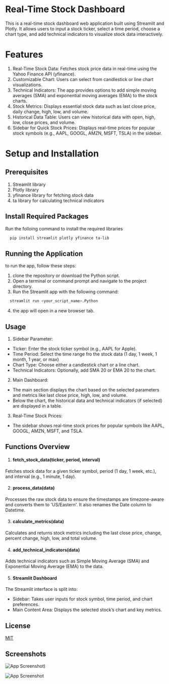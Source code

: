 # Real-Time Stock Dashboard

This is a real-time stock dashboard web application built using Streamlit and Plotly. It allows users to input a stock ticker, select a time period, choose a chart type, and add technical indicators to visualize stock data interactively.

# Features 
1. Real-Time Stock Data: Fetches stock price data in real-time using the Yahoo Finance API (yfinance).
2. Customizable Chart: Users can select from candlestick or line chart visualizations.
3. Technical Indicators: The app provides options to add simple moving averages (SMA) and exponential moving averages (EMA) to the stock charts.
4. Stock Metrics: Displays essential stock data such as last close price, daily change, high, low, and volume.
5. Historical Data Table: Users can view historical data with open, high, low, close prices, and volume.
6. Sidebar for Quick Stock Prices: Displays real-time prices for popular stock symbols (e.g., AAPL, GOOGL, AMZN, MSFT, TSLA) in the sidebar.

# Setup and Installation
## Prerequisites
1. Streamlit library
2. Plotly library
3. yfinance library for fetching stock data
4. ta library for calculating technical indicators

## Install Required Packages

Run the folloing command to install the required libraries

```bash
  pip install streamlit plotly yfinance ta-lib

```
## Running the Application 
to run the app, follow these steps:
1. clone the repository or download the Python script. 
2. Open a terminal or command prompt and navigate to the project directory.
3. Run the Streamlit app with the following command: 

```bash
  streamlit run <your_script_name>.Python
````
4. the app will open in a new browser tab. 

## Usage
1. Sidebar Parameter:
- Ticker: Enter the stock ticker symbol (e.g., AAPL for Apple).
- Time Period: Select the time range fro the stock data (1 day, 1 week, 1 month, 1 year, or max)
- Chart Type: Choose either a candlestick chart or a line chart.
- Technical Indicators: Optionally, add SMA 20 or EMA 20 to the chart.

2. Main Dashboard: 
- The main section displays the chart based on the selected parameters and metrics like last close price, high, low, and volume.
- Below the chart, the historical data and technical indicators (if selected) are displayed in a table.

3. Real-Time Stock Prices:
- The sidebar shows real-time stock prices for popular symbols like AAPL, GOOGL, AMZN, MSFT, and TSLA.

## Functions Overview
1. #### fetch_stock_data(ticker, period, interval)
Fetches stock data for a given ticker symbol, period (1 day, 1 week, etc.), and interval (e.g., 1 minute, 1 day).

2. #### process_data(data)
Processes the raw stock data to ensure the timestamps are timezone-aware and converts them to 'US/Eastern'. It also renames the Date column to Datetime.

3. #### calculate_metrics(data)
Calculates and returns stock metrics including the last close price, change, percent change, high, low, and total volume.

4. #### add_technical_indicators(data)
Adds technical indicators such as Simple Moving Average (SMA) and Exponential Moving Average (EMA) to the data.

5. #### Streamlit Dashboard
The Streamlit interface is split into:
- Sidebar: Takes user inputs for stock symbol, time period, and chart preferences.
- Main Content Area: Displays the selected stock’s chart and key metrics.

## License

[MIT](https://choosealicense.com/licenses/mit/)


## Screenshots

![App Screenshot](https://github.com/Junyao95/Stock-Dashboard-with-Streamlit/blob/main/Dashboard%20picture%201.png?raw=true))

![App Screenshot](images/Dashboard_picture_2.png)
